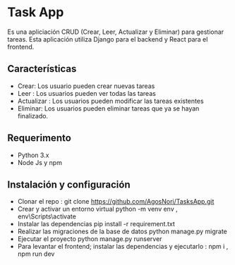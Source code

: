 #  Task App
Es una apliciación CRUD (Crear, Leer, Actualizar y Eliminar) para gestionar tareas. Esta aplicación utiliza Django para el backend y React para el frontend.

## Características
  - Crear: Los usuario pueden crear nuevas tareas
  - Leer : Los usuarios pueden ver todas las tareas
  - Actualizar : Los usuarios pueden modificar las tareas existentes
  - Eliminar: Los usuarios pueden eliminar tareas que ya se hayan finalizado.

## Requerimento
  - Python 3.x
  - Node Js y npm
## Instalación y configuración

  - Clonar el repo : git clone https://github.com/AgosNori/TasksApp.git
  - Crear y activar un entorno virtual python -m venv env , env\Scripts\activate
  - Instalar las dependencias pip install -r requirement.txt
  - Realizar las migraciones de la base de datos python manage.py migrate
  - Ejecutar el proyecto python manage.py runserver 
  - Para levantar el frontend; instalar las dependencias y ejecutarlo : npm i , npm run dev 
